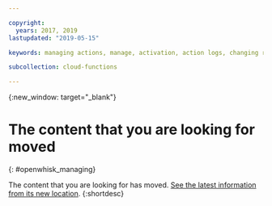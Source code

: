 ```yaml
---

copyright:
  years: 2017, 2019
lastupdated: "2019-05-15"

keywords: managing actions, manage, activation, action logs, changing runtime, delete

subcollection: cloud-functions

---
```


{:new_window: target="_blank"}
# The content that you are looking for moved
{: #openwhisk_managing}

The content that you are looking for has moved. [See the latest information from its new location](/docs/openwhisk?topic=cloud-functions-actions#actions_pkgs).
{:shortdesc}
